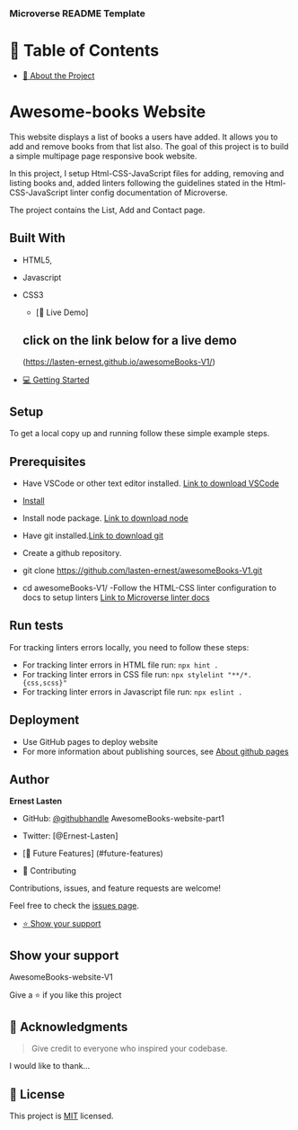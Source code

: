   <h3><b>Microverse README Template</b></h3>
<!-- TABLE OF CONTENTS -->

# 📗 Table of Contents

- [📖 About the Project](#about-project)
# Awesome-books Website

This website displays a list of books a users have added. It allows you to add and remove books from that list also. The goal of this project is to build a simple multipage page responsive book website.

In this project, I setup Html-CSS-JavaScript files for adding, removing and listing books and, added linters following the guidelines stated in the Html-CSS-JavaScript linter config documentation of Microverse.

The project contains the List, Add and Contact page.

## Built With

- HTML5,
- Javascript
- CSS3

  - [🚀 Live Demo]
  ## click on the link below for a live demo
  (https://lasten-ernest.github.io/awesomeBooks-V1/)

- [💻 Getting Started](#getting-started)

## Setup

To get a local copy up and running follow these simple example steps.
  ## Prerequisites
- Have VSCode or other text editor installed. [Link to download VSCode](https://code.visualstudio.com/download)

- [Install](#install)

- Install node package. [Link to download node](https://nodejs.org/en/download/)
- Have git installed.[Link to download git](https://git-scm.com/downloads)
- Create a github repository.
- git clone https://github.com/lasten-ernest/awesomeBooks-V1.git
- cd awesomeBooks-V1/
-Follow the HTML-CSS linter configuration to docs to setup linters [Link to Microverse linter docs](https://github.com/microverseinc/linters-config/tree/master/html-css-js)

## Run tests

For tracking linters errors locally, you need to follow these steps:

- For tracking linter errors in HTML file run:
`npx hint .`
- For tracking linter errors in CSS file run:
`npx stylelint "**/*.{css,scss}"`
- For tracking linter errors in Javascript file run:
`npx eslint .`

## Deployment

- Use GitHub pages to deploy website
- For more information about publishing sources, see [About github pages](https://pages.github.com/)

## Author

**Ernest Lasten**
- GitHub: [@githubhandle](https://github.com/Lasten-Ernest)
 AwesomeBooks-website-part1
- Twitter: [@Ernest-Lasten]

- [🔭 Future Features]
(#future-features)
- 🤝 Contributing

Contributions, issues, and feature requests are welcome!

Feel free to check the [issues page](https://github.com/Lasten-Ernest/AwesomeBooks-V1/issues).

- [⭐️ Show your support](#support)
## Show your support
AwesomeBooks-website-V1

Give a ⭐️ if you like this project

<!-- ACKNOWLEDGEMENTS -->

## 🙏 Acknowledgments <a name="acknowledgements"></a>

> Give credit to everyone who inspired your codebase.

I would like to thank...
## 📝 License

This project is [MIT](./MIT.md) licensed.